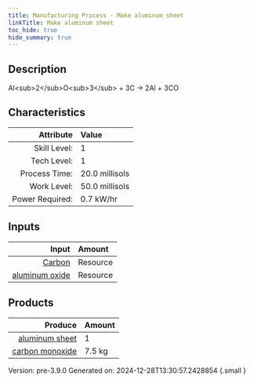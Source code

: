 ```yaml
---
title: Manufacturing Process - Make aluminum sheet
linkTitle: Make aluminum sheet
toc_hide: true
hide_summary: true
---
```


## Description
Al&lt;sub&gt;2&lt;/sub&gt;O&lt;sub&gt;3&lt;/sub&gt; + 3C -&gt; 2Al + 3CO

## Characteristics

| Attribute      | Value |
|--------:|:------|
|Skill Level:|1|
|Tech Level:|1|
|Process Time:|20.0 millisols|
|Work Level:|50.0 millisols|
|Power Required:|0.7 kW/hr|

## Inputs

| Input      | Amount |
|--------:|:------|
|[Carbon](/docs/definitions/resource/carbon)|Resource|3.0 kg|
|[aluminum oxide](/docs/definitions/resource/aluminum-oxide)|Resource|9.5 kg|

## Products


| Produce      | Amount |
|--------:|:------|
|[aluminum sheet](/docs/definitions/part/aluminum-sheet)|1|
|[carbon monoxide](/docs/definitions/resource/carbon-monoxide)|7.5 kg|


Version: pre-3.9.0 Generated on: 2024-12-28T13:30:57.2428854
{.small }


